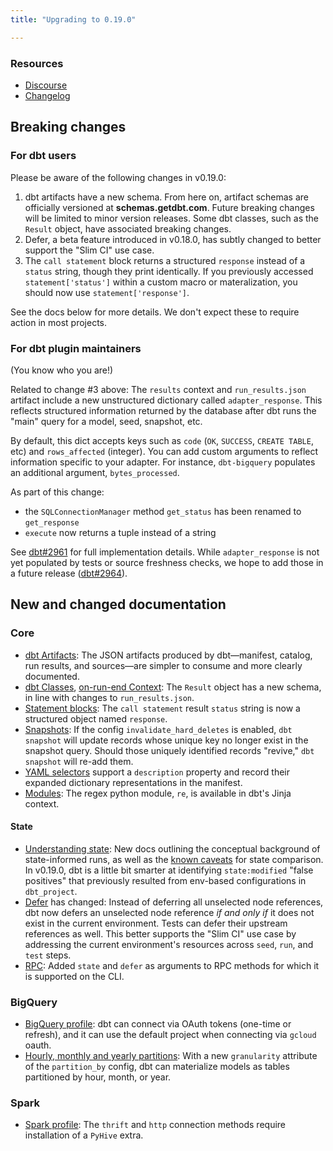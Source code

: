 ```yaml
---
title: "Upgrading to 0.19.0"

---
```


### Resources

- [Discourse](https://discourse.getdbt.com/t/1951)
- [Changelog](https://github.com/fishtown-analytics/dbt/blob/dev/kiyoshi-kuromiya/CHANGELOG.md)

## Breaking changes

### For dbt users

Please be aware of the following changes in v0.19.0:

1. dbt artifacts have a new schema. From here on, artifact schemas are officially versioned at **schemas.getdbt.com**. Future breaking changes will be limited to minor version releases. Some dbt classes, such as the `Result` object, have associated breaking changes.
2. Defer, a beta feature introduced in v0.18.0, has subtly changed to better support the "Slim CI" use case.
3. The `call statement` block returns a structured `response` instead of a `status` string, though they print identically. If you previously accessed `statement['status']` within a custom macro or materalization, you should now use `statement['response']`.

See the docs below for more details. We don't expect these to require action in most projects.

### For dbt plugin maintainers

(You know who you are!)

Related to change #3 above: The `results` context and `run_results.json` artifact include a new unstructured dictionary called `adapter_response`. This reflects structured information returned by the database after dbt runs the "main" query for a model, seed, snapshot, etc.

By default, this dict accepts keys such as `code` (`OK`, `SUCCESS`, `CREATE TABLE`, etc) and `rows_affected` (integer). You can add custom arguments to reflect information specific to your adapter. For instance, `dbt-bigquery` populates an additional argument, `bytes_processed`.

As part of this change:
- the `SQLConnectionManager` method `get_status` has been renamed to `get_response`
- `execute` now returns a tuple instead of a string

See [dbt#2961](https://github.com/fishtown-analytics/dbt/pull/2961) for full implementation details. While `adapter_response` is not yet populated by tests or source freshness checks, we hope to add those in a future release ([dbt#2964](https://github.com/fishtown-analytics/dbt/issues/2964)).

## New and changed documentation

### Core
- [dbt Artifacts](dbt-artifacts): The JSON artifacts produced by dbt—manifest, catalog, run results, and sources—are simpler to consume and more clearly documented.
- [dbt Classes](dbt-classes#result-objects), [on-run-end Context](on-run-end-context#results): The `Result` object has a new schema, in line with changes to `run_results.json`.
- [Statement blocks](statement-blocks): The `call statement` result `status` string is now a structured object named `response`.
- [Snapshots](snapshots#invalidate_hard_deletes): If the config `invalidate_hard_deletes` is enabled, `dbt snapshot` will update records whose unique key no longer exist in the snapshot query. Should those uniquely identified records "revive," `dbt snapshot` will re-add them.
- [YAML selectors](yaml-selectors) support a `description` property and record their expanded dictionary representations in the manifest.
- [Modules](modules): The regex python module, `re`, is available in dbt's Jinja context.

#### State
- [Understanding state](understanding-state): New docs outlining the conceptual background of state-informed runs, as well as the [known caveats](state-comparison-caveats) for state comparison. In v0.19.0, dbt is a little bit smarter at identifying `state:modified` "false positives" that previously resulted from env-based configurations in `dbt_project`.
- [Defer](defer) has changed: Instead of deferring all unselected node references, dbt now defers an unselected node reference _if and only if_ it does not exist in the current environment. Tests can defer their upstream references as well. This better supports the "Slim CI" use case by addressing the current environment's resources across `seed`, `run`, and `test` steps.
- [RPC](rpc): Added `state` and `defer` as arguments to RPC methods for which it is supported on the CLI.

### BigQuery
- [BigQuery profile](bigquery-profile): dbt can connect via OAuth tokens (one-time or refresh), and it can use the default project when connecting via `gcloud` oauth.
- [Hourly, monthly and yearly partitions](bigquery-configs#partitioning-by-a-date-or-timestamp): With a new `granularity` attribute of the `partition_by` config, dbt can materialize models as tables partitioned by hour, month, or year.

### Spark
- [Spark profile](spark-profile): The `thrift` and `http` connection methods require installation of a `PyHive` extra.
